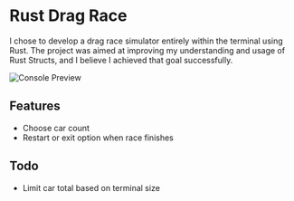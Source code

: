 # Rust Drag Race

I chose to develop a drag race simulator entirely within the terminal using Rust. The project was aimed at improving my understanding and usage of Rust Structs, and I believe I achieved that goal successfully.

![Console Preview](https://raw.githubusercontent.com/Concrete18/Rust-Race/main/images/example.png)

## Features

- Choose car count
- Restart or exit option when race finishes

## Todo

- Limit car total based on terminal size
